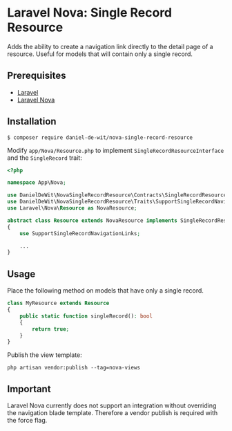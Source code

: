 # Laravel Nova: Single Record Resource

Adds the ability to create a navigation link directly to the detail page of a resource.
Useful for models that will contain only a single record.

## Prerequisites
 - [Laravel](https://laravel.com/)
 - [Laravel Nova](https://nova.laravel.com/)

## Installation

```
$ composer require daniel-de-wit/nova-single-record-resource
```

Modify `app/Nova/Resource.php` to implement `SingleRecordResourceInterface` and the `SingleRecord` trait:

```php
<?php

namespace App\Nova;

use DanielDeWit\NovaSingleRecordResource\Contracts\SingleRecordResourceInterface;
use DanielDeWit\NovaSingleRecordResource\Traits\SupportSingleRecordNavigationLinks;
use Laravel\Nova\Resource as NovaResource;

abstract class Resource extends NovaResource implements SingleRecordResourceInterface
{
    use SupportSingleRecordNavigationLinks;

    ...
}
```

## Usage

Place the following method on models that have only a single record.

```php
class MyResource extends Resource
{
    public static function singleRecord(): bool
    {
        return true;
    }
}
```

Publish the view template:
```
php artisan vendor:publish --tag=nova-views
```

## Important

Laravel Nova currently does not support an integration without overriding the navigation blade template.
Therefore a vendor publish is required with the force flag.
